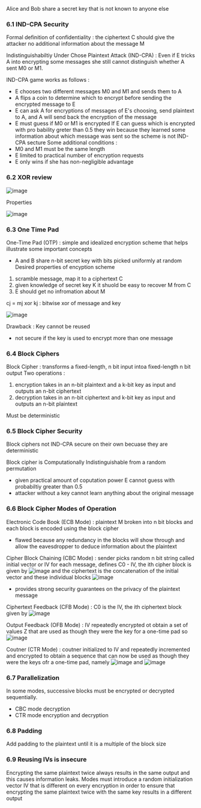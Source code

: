 Alice and Bob share a secret key that is not known to anyone else

### 6.1 IND-CPA Security
Formal definition of confidentiality : the ciphertext C should give the attacker no additional information about the message M

Indistinguishabiltiy Under Chose Plaintext Attack (IND-CPA) : Even if E tricks A into encrypting some messages she still cannot distinguish whether A sent M0 or M1.

IND-CPA game works as follows : 
- E chooses two different messages M0 and M1 and sends them to A
- A flips a coin to determine which to encrypt before sending the encrypted message to E
- E can ask A for encryptions of messages of E's choosing, send plaintext to A, and A will send back the encryption of the message
- E must guess if M0 or M1 is encrypted
If E can guess which is encrypted with pro bability greter than 0.5 they win because they learned some information about which message was sent so the scheme is not IND-CPA secture
Some additional conditions : 
- M0 and M1 must be the same length
- E limited to practical number of encryption requests
- E only wins if she has non-negligible advantage 

### 6.2 XOR review
![image](https://github.com/user-attachments/assets/040ace97-453f-4a95-aec5-105f942e9d23)

Properties 

![image](https://github.com/user-attachments/assets/7819de4c-cf25-4a20-af4b-da89e2ddd93a)

### 6.3 One Time Pad
One-Time Pad (OTP) : simple and idealized encryption scheme that helps illustrate some important concepts 
- A and B share n-bit secret key with bits picked uniformly at random
Desired properties of encyption scheme
1. scramble message, map it to a ciphertext C
2. given knowledge of secret key K it shuold be easy to recover M from C
3. E should get no infromation about M

cj = mj xor kj : bitwise xor of message and key 

![image](https://github.com/user-attachments/assets/fa83ed23-9c92-4450-a3d1-c917e0b53813)

Drawback : Key cannot be reused
- not secure if the key is used to encrypt more than one message

### 6.4 Block Ciphers
Block Cipher : transforms a fixed-length, n bit input intoa fixed-length n bit output 
Two operations : 
1. encryption takes in an n-bit plaintext and a k-bit key as input and outputs an n-bit ciphertext
2. decryption takes in an n-bit ciphertext and k-bit key as input and outputs an n-bit plaintext

Must be deterministic 

### 6.5 Block Cipher Security
Block ciphers not IND-CPA secure on their own becuase they are deterministic 

Block cipher is Computationally Indistinguishable from a random permutation
- given practical amount of coputation power E cannot guess with probabiltiy greater than 0.5
- attacker without a key cannot learn anything about the original message 

### 6.6 Block Cipher Modes of Operation
Electronic Code Book (ECB Mode) : plaintext M broken into n bit blocks and each block is encoded using the block cipher
- flawed because any redundancy in the blocks will show through and allow the eavesdropper to deduce information about the plaintext

Cipher Block Chaining (CBC Mode) : sender picks random n bit string called initial vector or IV for each message, defines C0 - IV, the ith cipher block is given by ![image](https://github.com/user-attachments/assets/4d0b26ce-f358-4545-8969-2633b5308ce8) and the ciphertext is the concatenation of the initial vector and these individual blocks ![image](https://github.com/user-attachments/assets/b8de9dc9-74fe-49ed-9080-2d67b16fdf4a)
- provides strong security guarantees on the privacy of the plaintext message 

Ciphertext Feedback (CFB Mode) : C0 is the IV, the ith ciphertext block given by ![image](https://github.com/user-attachments/assets/2d4fc4e9-f468-4a39-84fb-62be6ca962ee)

Output Feedback (OFB Mode) : IV repeatedly encrypted ot obtain a set of values Z that are used as though they were the key for a one-time pad so ![image](https://github.com/user-attachments/assets/244be4ba-8544-4cc1-9f3c-7b68a8a9d557)

Coutner (CTR Mode) : coutner initialized to IV and repeatedly incremented and encrypted to obtain a sequence that can now be used as though they were the keys ofr a one-time pad, namely ![image](https://github.com/user-attachments/assets/2ccaa84c-5c68-48ce-becd-a9885053da38) and ![image](https://github.com/user-attachments/assets/6c459010-af2a-4d33-beec-22d54c0988ac)

### 6.7 Parallelization
In some modes, successive blocks must be encrypted or decrypted sequentially. 
- CBC mode decryption
- CTR mode encryption and decryption 

### 6.8 Padding
Add padding to the plaintext until it is a multiple of the block size 

### 6.9 Reusing IVs is insecure
Encrypting the same plaintext twice always results in the same output and this causes information leaks. Modes must introduce a random initialization vector IV that is different on every encryption in order to ensure that encrypting the same plaintext twice with the same key results in a different output

